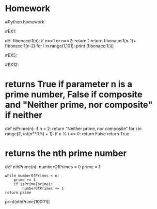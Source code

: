 # Homework
#Python homework

#EX1:

def fibonacci1(n):
   if n==1 or n==2:
       return 1
   return fibonacci1(n-1)+ fibonacci1(n-2)
for i in range(1,101):
   print (fibonacci1(i))


#EX5:



#EX12:

# returns True if parameter n is a prime number, False if composite and "Neither prime, nor composite" if neither

def isPrime(n):
    if n < 2: return "Neither prime, nor composite"
    for i in range(2, int(n**0.5) + 1):
        if n % i == 0:
            return False
    return True

# returns the nth prime number
def nthPrime(n):
    numberOfPrimes = 0
    prime = 1

    while numberOfPrimes < n:
        prime += 1
        if isPrime(prime):
            numberOfPrimes += 1
    return prime

print(nthPrime(10001))

